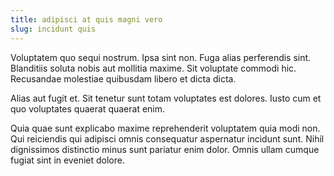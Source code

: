 ```yaml
---
title: adipisci at quis magni vero
slug: incidunt quis
---
```


Voluptatem quo sequi nostrum. Ipsa sint non. Fuga alias perferendis sint. Blanditiis soluta nobis aut mollitia maxime. Sit voluptate commodi hic. Recusandae molestiae quibusdam libero et dicta dicta.

Alias aut fugit et. Sit tenetur sunt totam voluptates est dolores. Iusto cum et quo voluptates quaerat quaerat enim.

Quia quae sunt explicabo maxime reprehenderit voluptatem quia modi non. Qui reiciendis qui adipisci omnis consequatur aspernatur incidunt sunt. Nihil dignissimos distinctio minus sunt pariatur enim dolor. Omnis ullam cumque fugiat sint in eveniet dolore.
